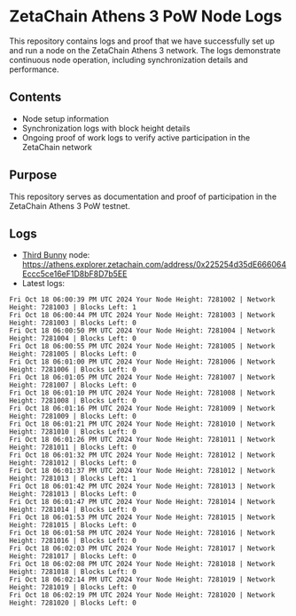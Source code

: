 # ZetaChain Athens 3 PoW Node Logs
This repository contains logs and proof that we have successfully set up and run a node on the ZetaChain Athens 3 network. The logs demonstrate continuous node operation, including synchronization details and performance.

## Contents
- Node setup information
- Synchronization logs with block height details
- Ongoing proof of work logs to verify active participation in the ZetaChain network

## Purpose
This repository serves as documentation and proof of participation in the ZetaChain Athens 3 PoW testnet.

## Logs

- [Third Bunny](https://thirdbunny.xyz/) node: https://athens.explorer.zetachain.com/address/0x225254d35dE666064Eccc5ce16eF1D8bF8D7b5EE
- Latest logs:
```
Fri Oct 18 06:00:39 PM UTC 2024 Your Node Height: 7281002 | Network Height: 7281003 | Blocks Left: 1
Fri Oct 18 06:00:44 PM UTC 2024 Your Node Height: 7281003 | Network Height: 7281003 | Blocks Left: 0
Fri Oct 18 06:00:50 PM UTC 2024 Your Node Height: 7281004 | Network Height: 7281004 | Blocks Left: 0
Fri Oct 18 06:00:55 PM UTC 2024 Your Node Height: 7281005 | Network Height: 7281005 | Blocks Left: 0
Fri Oct 18 06:01:00 PM UTC 2024 Your Node Height: 7281006 | Network Height: 7281006 | Blocks Left: 0
Fri Oct 18 06:01:05 PM UTC 2024 Your Node Height: 7281007 | Network Height: 7281007 | Blocks Left: 0
Fri Oct 18 06:01:10 PM UTC 2024 Your Node Height: 7281008 | Network Height: 7281008 | Blocks Left: 0
Fri Oct 18 06:01:16 PM UTC 2024 Your Node Height: 7281009 | Network Height: 7281009 | Blocks Left: 0
Fri Oct 18 06:01:21 PM UTC 2024 Your Node Height: 7281010 | Network Height: 7281010 | Blocks Left: 0
Fri Oct 18 06:01:26 PM UTC 2024 Your Node Height: 7281011 | Network Height: 7281011 | Blocks Left: 0
Fri Oct 18 06:01:32 PM UTC 2024 Your Node Height: 7281012 | Network Height: 7281012 | Blocks Left: 0
Fri Oct 18 06:01:37 PM UTC 2024 Your Node Height: 7281012 | Network Height: 7281013 | Blocks Left: 1
Fri Oct 18 06:01:42 PM UTC 2024 Your Node Height: 7281013 | Network Height: 7281013 | Blocks Left: 0
Fri Oct 18 06:01:47 PM UTC 2024 Your Node Height: 7281014 | Network Height: 7281014 | Blocks Left: 0
Fri Oct 18 06:01:53 PM UTC 2024 Your Node Height: 7281015 | Network Height: 7281015 | Blocks Left: 0
Fri Oct 18 06:01:58 PM UTC 2024 Your Node Height: 7281016 | Network Height: 7281016 | Blocks Left: 0
Fri Oct 18 06:02:03 PM UTC 2024 Your Node Height: 7281017 | Network Height: 7281017 | Blocks Left: 0
Fri Oct 18 06:02:08 PM UTC 2024 Your Node Height: 7281018 | Network Height: 7281018 | Blocks Left: 0
Fri Oct 18 06:02:14 PM UTC 2024 Your Node Height: 7281019 | Network Height: 7281019 | Blocks Left: 0
Fri Oct 18 06:02:19 PM UTC 2024 Your Node Height: 7281020 | Network Height: 7281020 | Blocks Left: 0
```
